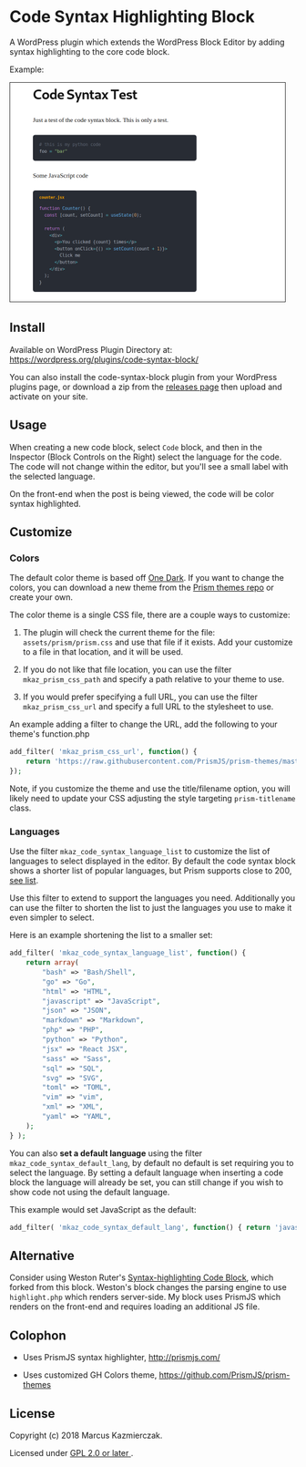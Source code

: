 
# Code Syntax Highlighting Block

A WordPress plugin which extends the WordPress Block Editor by adding syntax highlighting to the core code block.

Example:

<img src="screenshot.png" title="Screenshot example in use" alt="screen shot" width="483" height="384" style="border:1px solid #333"/>

## Install

Available on WordPress Plugin Directory at: https://wordpress.org/plugins/code-syntax-block/

You can also install the code-syntax-block plugin from your WordPress plugins page, or download a zip from the  [releases page](https://github.com/mkaz/code-syntax-block/releases) then upload and activate on your site.

## Usage

When creating a new code block, select `Code` block, and then in the Inspector (Block Controls on the Right) select the language for the code. The code will not change within the editor, but you'll see a small label with the selected language.

On the front-end when the post is being viewed, the code will be color syntax highlighted.

## Customize

### Colors 

The default color theme is based off [One Dark](https://github.com/AGMStudio/prism-theme-one-dark). If you want to change the colors, you can download a new theme from the [Prism themes repo](https://github.com/PrismJS/prism-themes) or create your own.

The color theme is a single CSS file, there are a couple ways to customize:

1. The plugin will check the current theme for the file: `assets/prism/prism.css` and use that file if it exists. Add your customize to a file in that location, and it will be used.

2. If you do not like that file location, you can use the filter `mkaz_prism_css_path` and specify a path relative to your theme to use.

3. If you would prefer specifying a full URL, you can use the filter `mkaz_prism_css_url` and specify a full URL to the stylesheet to use.

An example adding a filter to change the URL, add the following to your theme's function.php

```php
add_filter( 'mkaz_prism_css_url', function() {
	return 'https://raw.githubusercontent.com/PrismJS/prism-themes/master/themes/prism-hopscotch.css'; 
});
```

Note, if you customize the theme and use the title/filename option, you will likely need to update your CSS adjusting the style targeting `prism-titlename` class.

### Languages

Use the filter `mkaz_code_syntax_language_list` to customize the list of languages to select displayed in the editor. By default the code syntax block shows a shorter list of popular languages, but Prism supports close to 200, [see list](https://prismjs.com/#supported-languages).

Use this filter to extend to support the languages you need. Additionally you can use the filter to shorten the list to just the languages you use to make it even simpler to select.

Here is an example shortening the list to a smaller set:

```php
add_filter( 'mkaz_code_syntax_language_list', function() {
	return array(
		"bash" => "Bash/Shell",
		"go" => "Go",
		"html" => "HTML",
		"javascript" => "JavaScript",
		"json" => "JSON",
		"markdown" => "Markdown",
		"php" => "PHP",
		"python" => "Python",
		"jsx" => "React JSX",
		"sass" => "Sass",
		"sql" => "SQL",
		"svg" => "SVG",
		"toml" => "TOML",
		"vim" => "vim",
		"xml" => "XML",
		"yaml" => "YAML",	
	);
} );
```

You can also **set a default language** using the filter `mkaz_code_syntax_default_lang`, by default no default is set requiring you to select the language. By setting a default language when inserting a code block the language will already be set, you can still change if you wish to show code not using the default language.

This example would set JavaScript as the default:
```php
add_filter( 'mkaz_code_syntax_default_lang', function() { return 'javascript'; });
```


## Alternative

Consider using Weston Ruter's [Syntax-highlighting Code Block](https://wordpress.org/plugins/syntax-highlighting-code-block/), which forked from this block. Weston's block changes the parsing engine to use `highlight.php` which renders server-side. My block uses PrismJS which renders on the front-end and requires loading an additional JS file.


## Colophon

- Uses PrismJS syntax highlighter, http://prismjs.com/

- Uses customized GH Colors theme, https://github.com/PrismJS/prism-themes


## License

Copyright (c) 2018 Marcus Kazmierczak.

Licensed under <a href="https://opensource.org/licenses/GPL-2.0"> GPL 2.0 or later </a>.

